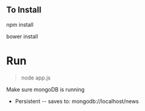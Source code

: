 ## To Install
npm install

bower install

# Run
> node app.js

Make sure mongoDB is running

* Persistent
-- saves to: mongodb://localhost/news